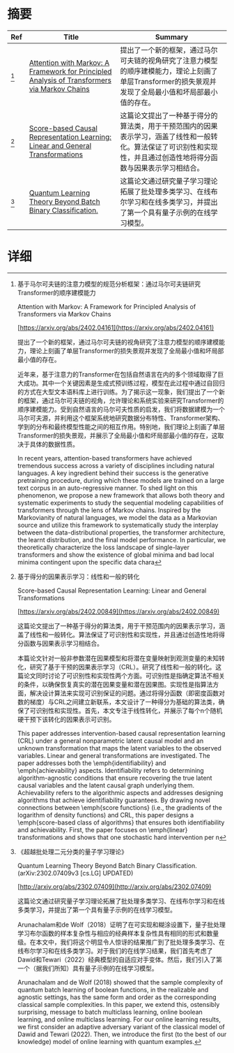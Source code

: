 # 摘要

| Ref | Title | Summary |
| --- | --- | --- |
| [^1] | [Attention with Markov: A Framework for Principled Analysis of Transformers via Markov Chains](https://arxiv.org/abs/2402.04161) | 提出了一个新的框架，通过马尔可夫链的视角研究了注意力模型的顺序建模能力，理论上刻画了单层Transformer的损失景观并发现了全局最小值和坏局部最小值的存在。 |
| [^2] | [Score-based Causal Representation Learning: Linear and General Transformations](https://arxiv.org/abs/2402.00849) | 这篇论文提出了一种基于得分的算法类，用于干预范围内的因果表示学习，涵盖了线性和一般转化。算法保证了可识别性和实现性，并且通过创造性地将得分函数与因果表示学习相结合。 |
| [^3] | [Quantum Learning Theory Beyond Batch Binary Classification.](http://arxiv.org/abs/2302.07409) | 这篇论文通过研究量子学习理论拓展了批处理多类学习、在线布尔学习和在线多类学习，并提出了第一个具有量子示例的在线学习模型。 |

# 详细

[^1]: 基于马尔可夫链的注意力模型的规范分析框架：通过马尔可夫链研究Transformer的顺序建模能力

    Attention with Markov: A Framework for Principled Analysis of Transformers via Markov Chains

    [https://arxiv.org/abs/2402.04161](https://arxiv.org/abs/2402.04161)

    提出了一个新的框架，通过马尔可夫链的视角研究了注意力模型的顺序建模能力，理论上刻画了单层Transformer的损失景观并发现了全局最小值和坏局部最小值的存在。

    

    近年来，基于注意力的Transformer在包括自然语言在内的多个领域取得了巨大成功。其中一个关键因素是生成式预训练过程，模型在此过程中通过自回归的方式在大型文本语料库上进行训练。为了揭示这一现象，我们提出了一个新的框架，通过马尔可夫链的视角，允许理论和系统实验来研究Transformer的顺序建模能力。受到自然语言的马尔可夫性质的启发，我们将数据建模为一个马尔可夫源，并利用这个框架系统地研究数据分布特性、Transformer架构、学到的分布和最终模型性能之间的相互作用。特别地，我们理论上刻画了单层Transformer的损失景观，并展示了全局最小值和坏局部最小值的存在，这取决于具体的数据性质。

    In recent years, attention-based transformers have achieved tremendous success across a variety of disciplines including natural languages. A key ingredient behind their success is the generative pretraining procedure, during which these models are trained on a large text corpus in an auto-regressive manner. To shed light on this phenomenon, we propose a new framework that allows both theory and systematic experiments to study the sequential modeling capabilities of transformers through the lens of Markov chains. Inspired by the Markovianity of natural languages, we model the data as a Markovian source and utilize this framework to systematically study the interplay between the data-distributional properties, the transformer architecture, the learnt distribution, and the final model performance. In particular, we theoretically characterize the loss landscape of single-layer transformers and show the existence of global minima and bad local minima contingent upon the specific data chara
    
[^2]: 基于得分的因果表示学习：线性和一般的转化

    Score-based Causal Representation Learning: Linear and General Transformations

    [https://arxiv.org/abs/2402.00849](https://arxiv.org/abs/2402.00849)

    这篇论文提出了一种基于得分的算法类，用于干预范围内的因果表示学习，涵盖了线性和一般转化。算法保证了可识别性和实现性，并且通过创造性地将得分函数与因果表示学习相结合。

    

    本篇论文针对一般非参数潜在因果模型和将潜在变量映射到观测变量的未知转化，研究了基于干预的因果表示学习（CRL）。研究了线性和一般的转化。这篇论文同时讨论了可识别性和实现性两个方面。可识别性是指确定算法不相关的条件，以确保恢复真实的潜在因果变量和潜在因果图。实现性是指算法方面，解决设计算法来实现可识别保证的问题。通过将得分函数（即密度函数对数的梯度）与CRL之间建立新联系，本文设计了一种得分为基础的算法类，确保了可识别性和实现性。首先，本文专注于线性转化，并展示了每个n个随机硬干预下该转化的因果表示可识别。

    This paper addresses intervention-based causal representation learning (CRL) under a general nonparametric latent causal model and an unknown transformation that maps the latent variables to the observed variables. Linear and general transformations are investigated. The paper addresses both the \emph{identifiability} and \emph{achievability} aspects. Identifiability refers to determining algorithm-agnostic conditions that ensure recovering the true latent causal variables and the latent causal graph underlying them. Achievability refers to the algorithmic aspects and addresses designing algorithms that achieve identifiability guarantees. By drawing novel connections between \emph{score functions} (i.e., the gradients of the logarithm of density functions) and CRL, this paper designs a \emph{score-based class of algorithms} that ensures both identifiability and achievability. First, the paper focuses on \emph{linear} transformations and shows that one stochastic hard intervention per n
    
[^3]: 《超越批处理二元分类的量子学习理论》

    Quantum Learning Theory Beyond Batch Binary Classification. (arXiv:2302.07409v3 [cs.LG] UPDATED)

    [http://arxiv.org/abs/2302.07409](http://arxiv.org/abs/2302.07409)

    这篇论文通过研究量子学习理论拓展了批处理多类学习、在线布尔学习和在线多类学习，并提出了第一个具有量子示例的在线学习模型。

    

    Arunachalam和de Wolf（2018）证明了在可实现和糊涂设置下，量子批处理学习布尔函数的样本复杂性与相应的经典样本复杂性具有相同的形式和数量级。在本文中，我们将这个明显令人惊讶的结果推广到了批处理多类学习、在线布尔学习和在线多类学习。对于我们的在线学习结果，我们首先考虑了Dawid和Tewari（2022）经典模型的自适应对手变体。然后，我们引入了第一个（据我们所知）具有量子示例的在线学习模型。

    Arunachalam and de Wolf (2018) showed that the sample complexity of quantum batch learning of boolean functions, in the realizable and agnostic settings, has the same form and order as the corresponding classical sample complexities. In this paper, we extend this, ostensibly surprising, message to batch multiclass learning, online boolean learning, and online multiclass learning. For our online learning results, we first consider an adaptive adversary variant of the classical model of Dawid and Tewari (2022). Then, we introduce the first (to the best of our knowledge) model of online learning with quantum examples.
    

